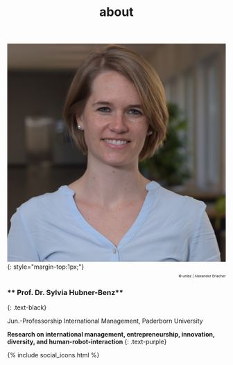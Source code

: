﻿---
title: "about"
bg: white
color: black
style: center
---

<img alt="SylviaHubner" src="./img/Sylvia2.JPG" class="img-me">
{: style="margin-top:1px;"}

<p style="font-size:8px;text-align:right; "> © unibz | Alexander Erlacher </p>

### ** Prof. Dr. Sylvia Hubner-Benz**
{: .text-black}

Jun.-Professorship International Management, Paderborn University 



**Research on international management, entrepreneurship, innovation, diversity, and human-robot-interaction**
{: .text-purple}

{% include social_icons.html %}




